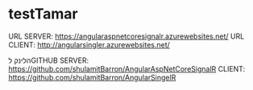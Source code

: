 # testTamar

URL SERVER: https://angularaspnetcoresignalr.azurewebsites.net/
URL CLIENT: http://angularsingler.azurewebsites.net/


הלינק לGITHUB 
SERVER: https://github.com/shulamitBarron/AngularAspNetCoreSignalR
CLIENT: https://github.com/shulamitBarron/AngularSingelR
